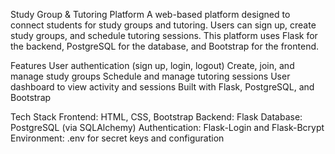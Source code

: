 Study Group & Tutoring Platform
A web-based platform designed to connect students for study groups and tutoring. Users can sign up, create study groups, and schedule tutoring sessions. This platform uses Flask for the backend, PostgreSQL for the database, and Bootstrap for the frontend.

Features
User authentication (sign up, login, logout)
Create, join, and manage study groups
Schedule and manage tutoring sessions
User dashboard to view activity and sessions
Built with Flask, PostgreSQL, and Bootstrap


Tech Stack
Frontend: HTML, CSS, Bootstrap
Backend: Flask
Database: PostgreSQL (via SQLAlchemy)
Authentication: Flask-Login and Flask-Bcrypt
Environment: .env for secret keys and configuration